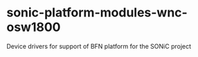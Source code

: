 # sonic-platform-modules-wnc-osw1800
Device drivers for support of BFN platform for the SONiC project
